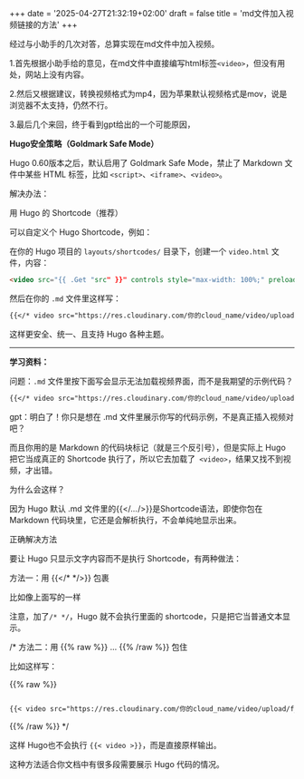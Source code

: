 +++
date = '2025-04-27T21:32:19+02:00'
draft = false
title = 'md文件加入视频链接的方法'
+++

经过与小助手的几次对答，总算实现在md文件中加入视频。

1.首先根据小助手给的意见，在md文件中直接编写html标签`<video>`，但没有用处，网站上没有内容。

2.然后又根据建议，转换视频格式为mp4，因为苹果默认视频格式是mov，说是浏览器不太支持，仍然不行。

3.最后几个来回，终于看到gpt给出的一个可能原因，

**Hugo安全策略（Goldmark Safe Mode）**

Hugo 0.60版本之后，默认启用了 Goldmark Safe Mode，禁止了 Markdown 文件中某些 HTML 标签，比如 `<script>`、`<iframe>`、`<video>`。

解决办法：

用 Hugo 的 Shortcode（推荐）

可以自定义个 Hugo Shortcode，例如：

在你的 Hugo 项目的 `layouts/shortcodes/` 目录下，创建一个 `video.html` 文件，内容：

``` html
<video src="{{ .Get "src" }}" controls style="max-width: 100%;" preload="metadata"></video>
```

然后在你的 `.md` 文件里这样写：

``` markdown
{{</* video src="https://res.cloudinary.com/你的cloud_name/video/upload/f_auto,q_auto/你的public_id" */>}}
```

这样更安全、统一、且支持 Hugo 各种主题。

---
**学习资料：**

问题：`.md` 文件里按下面写会显示无法加载视频界面，而不是我期望的示例代码？

``` markdown
{{</* video src="https://res.cloudinary.com/你的cloud_name/video/upload/f_auto,q_auto/你的public_id" */>}}
```

gpt：明白了！你只是想在 .md 文件里展示你写的代码示例，不是真正插入视频对吧？

而且你用的是 Markdown 的代码块标记（就是三个反引号），但是实际上 Hugo 把它当成真正的 Shortcode 执行了，所以它去加载了` <video>`，结果又找不到视频，才出错。

为什么会这样？

因为 Hugo 默认 .md 文件里的{{</*...*/>}}是Shortcode语法，即使你包在 Markdown 代码块里，它还是会解析执行，不会单纯地显示出来。

正确解决方法

要让 Hugo 只显示文字内容而不是执行 Shortcode，有两种做法：

方法一：用 {{</* */>}} 包裹

比如像上面写的一样

注意，加了`/* */`，Hugo 就不会执行里面的 shortcode，只是把它当普通文本显示。

/*
方法二：用 {{% raw %}} ... {{% /raw %}} 包住

比如这样写：

{{% raw %}}
```markdown

{{< video src="https://res.cloudinary.com/你的cloud_name/video/upload/f_auto,q_auto/你的public_id" >}}
```
{{% /raw %}}
*/

这样 Hugo也不会执行 `{{< video >}}`，而是直接原样输出。

这种方法适合你文档中有很多段需要展示 Hugo 代码的情况。